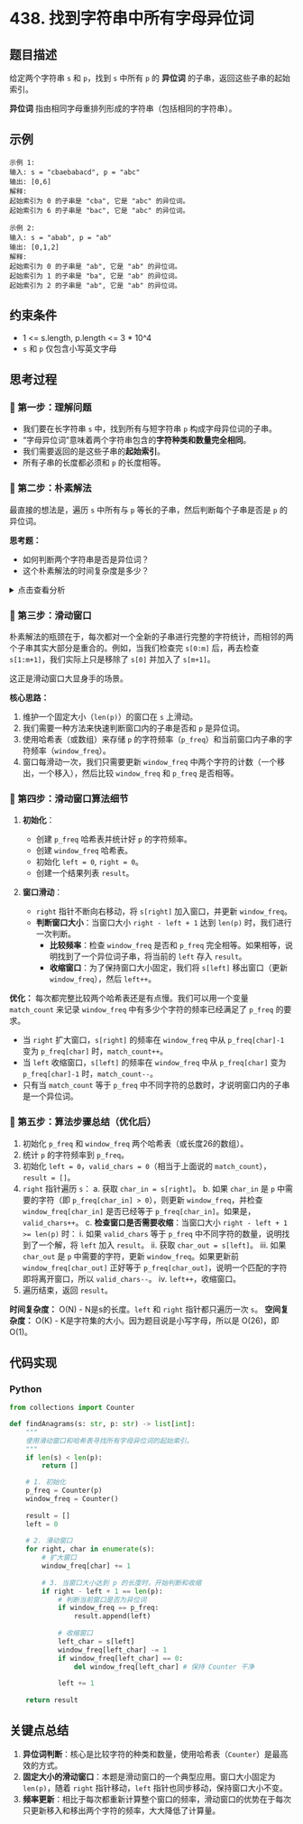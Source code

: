 # 438. 找到字符串中所有字母异位词

## 题目描述
给定两个字符串 `s` 和 `p`，找到 `s` 中所有 `p` 的 **异位词** 的子串，返回这些子串的起始索引。

**异位词** 指由相同字母重排列形成的字符串（包括相同的字符串）。

## 示例
```
示例 1:
输入: s = "cbaebabacd", p = "abc"
输出: [0,6]
解释:
起始索引为 0 的子串是 "cba", 它是 "abc" 的异位词。
起始索引为 6 的子串是 "bac", 它是 "abc" 的异位词。

示例 2:
输入: s = "abab", p = "ab"
输出: [0,1,2]
解释:
起始索引为 0 的子串是 "ab", 它是 "ab" 的异位词。
起始索引为 1 的子串是 "ba", 它是 "ab" 的异位词。
起始索引为 2 的子串是 "ab", 它是 "ab" 的异位词。
```

## 约束条件
- 1 <= s.length, p.length <= 3 * 10^4
- `s` 和 `p` 仅包含小写英文字母

## 思考过程

### 🤔 第一步：理解问题
- 我们要在长字符串 `s` 中，找到所有与短字符串 `p` 构成字母异位词的子串。
- “字母异位词”意味着两个字符串包含的**字符种类和数量完全相同**。
- 我们需要返回的是这些子串的**起始索引**。
- 所有子串的长度都必须和 `p` 的长度相等。

### 🤔 第二步：朴素解法
最直接的想法是，遍历 `s` 中所有与 `p` 等长的子串，然后判断每个子串是否是 `p` 的异位词。

**思考题：**
- 如何判断两个字符串是否是异位词？
- 这个朴素解法的时间复杂度是多少？

<details>
<summary>点击查看分析</summary>

- 判断异位词的一个常用方法是：用一个哈希表（或长度为26的数组）统计一个字符串的字符频率，然后用另一个字符串去“抵消”这个哈希表。如果最终哈希表清空，则它们是异位词。这个判断过程需要 O(L) 的时间，L是字符串长度。
- 遍历 `s` 中所有等长子串需要 O(N) 次（N是s的长度），每次判断又需要 O(M)（M是p的长度）。所以总时间复杂度是 O(N * M)。
- 对于 `N, M <= 3 * 10^4`，这个复杂度太高了，会超时。

</details>

### 🤔 第三步：滑动窗口
朴素解法的瓶颈在于，每次都对一个全新的子串进行完整的字符统计，而相邻的两个子串其实大部分是重合的。例如，当我们检查完 `s[0:m]` 后，再去检查 `s[1:m+1]`，我们实际上只是移除了 `s[0]` 并加入了 `s[m+1]`。

这正是滑动窗口大显身手的场景。

**核心思路：**
1. 维护一个固定大小（`len(p)`）的窗口在 `s` 上滑动。
2. 我们需要一种方法来快速判断窗口内的子串是否和 `p` 是异位词。
3. 使用哈希表（或数组）来存储 `p` 的字符频率（`p_freq`）和当前窗口内子串的字符频率（`window_freq`）。
4. 窗口每滑动一次，我们只需要更新 `window_freq` 中两个字符的计数（一个移出，一个移入），然后比较 `window_freq` 和 `p_freq` 是否相等。

### 🤔 第四步：滑动窗口算法细节
1. **初始化**：
   - 创建 `p_freq` 哈希表并统计好 `p` 的字符频率。
   - 创建 `window_freq` 哈希表。
   - 初始化 `left = 0`, `right = 0`。
   - 创建一个结果列表 `result`。

2. **窗口滑动**：
   - `right` 指针不断向右移动，将 `s[right]` 加入窗口，并更新 `window_freq`。
   - **判断窗口大小**：当窗口大小 `right - left + 1` 达到 `len(p)` 时，我们进行一次判断。
     - **比较频率**：检查 `window_freq` 是否和 `p_freq` 完全相等。如果相等，说明找到了一个异位词子串，将当前的 `left` 存入 `result`。
     - **收缩窗口**：为了保持窗口大小固定，我们将 `s[left]` 移出窗口（更新 `window_freq`），然后 `left++`。

**优化：**
每次都完整比较两个哈希表还是有点慢。我们可以用一个变量 `match_count` 来记录 `window_freq` 中有多少个字符的频率已经满足了 `p_freq` 的要求。

- 当 `right` 扩大窗口，`s[right]` 的频率在 `window_freq` 中从 `p_freq[char]-1` 变为 `p_freq[char]` 时，`match_count++`。
- 当 `left` 收缩窗口，`s[left]` 的频率在 `window_freq` 中从 `p_freq[char]` 变为 `p_freq[char]-1` 时，`match_count--`。
- 只有当 `match_count` 等于 `p_freq` 中不同字符的总数时，才说明窗口内的子串是一个异位词。

### 🤔 第五步：算法步骤总结（优化后）
1. 初始化 `p_freq` 和 `window_freq` 两个哈希表（或长度26的数组）。
2. 统计 `p` 的字符频率到 `p_freq`。
3. 初始化 `left = 0`，`valid_chars = 0`（相当于上面说的 `match_count`），`result = []`。
4. `right` 指针遍历 `s`：
   a. 获取 `char_in = s[right]`。
   b. 如果 `char_in` 是 `p` 中需要的字符（即 `p_freq[char_in] > 0`），则更新 `window_freq`，并检查 `window_freq[char_in]` 是否已经等于 `p_freq[char_in]`。如果是，`valid_chars++`。
   c. **检查窗口是否需要收缩**：当窗口大小 `right - left + 1 >= len(p)` 时：
      i.  如果 `valid_chars` 等于 `p_freq` 中不同字符的数量，说明找到了一个解，将 `left` 加入 `result`。
      ii. 获取 `char_out = s[left]`。
      iii. 如果 `char_out` 是 `p` 中需要的字符，更新 `window_freq`。如果更新前 `window_freq[char_out]` 正好等于 `p_freq[char_out]`，说明一个匹配的字符即将离开窗口，所以 `valid_chars--`。
      iv. `left++`，收缩窗口。
5. 遍历结束，返回 `result`。

**时间复杂度：** O(N) - N是s的长度。`left` 和 `right` 指针都只遍历一次 `s`。
**空间复杂度：** O(K) - K是字符集的大小。因为题目说是小写字母，所以是 O(26)，即 O(1)。

## 代码实现

### Python
```python
from collections import Counter

def findAnagrams(s: str, p: str) -> list[int]:
    """
    使用滑动窗口和哈希表寻找所有字母异位词的起始索引。
    """
    if len(s) < len(p):
        return []

    # 1. 初始化
    p_freq = Counter(p)
    window_freq = Counter()
    
    result = []
    left = 0
    
    # 2. 滑动窗口
    for right, char in enumerate(s):
        # 扩大窗口
        window_freq[char] += 1
        
        # 3. 当窗口大小达到 p 的长度时，开始判断和收缩
        if right - left + 1 == len(p):
            # 判断当前窗口是否为异位词
            if window_freq == p_freq:
                result.append(left)
            
            # 收缩窗口
            left_char = s[left]
            window_freq[left_char] -= 1
            if window_freq[left_char] == 0:
                del window_freq[left_char] # 保持 Counter 干净
            
            left += 1
            
    return result

```

## 关键点总结
1. **异位词判断**：核心是比较字符的种类和数量，使用哈希表（`Counter`）是最高效的方式。
2. **固定大小的滑动窗口**：本题是滑动窗口的一个典型应用。窗口大小固定为 `len(p)`，随着 `right` 指针移动，`left` 指针也同步移动，保持窗口大小不变。
3. **频率更新**：相比于每次都重新计算整个窗口的频率，滑动窗口的优势在于每次只更新移入和移出两个字符的频率，大大降低了计算量。
